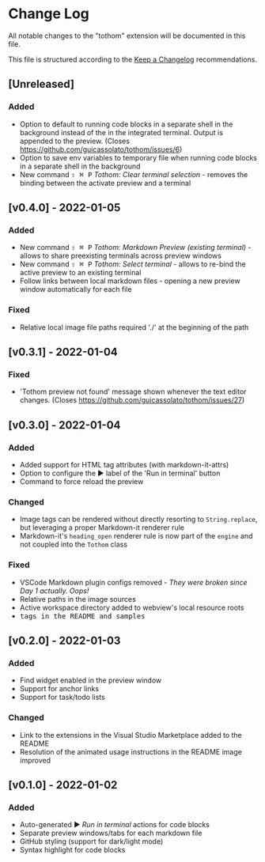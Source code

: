 # Change Log

All notable changes to the "tothom" extension will be documented in this file.

This file is structured according to the [Keep a Changelog](http://keepachangelog.com/) recommendations.

## [Unreleased]

### Added

- Option to default to running code blocks in a separate shell in the background instead of the in the integrated terminal. Output is appended to the preview. (Closes https://github.com/guicassolato/tothom/issues/6)
- Option to save env variables to temporary file when running code blocks in a separate shell in the background
- New command <kbd>⇧ ⌘ P</kbd> _Tothom: Clear terminal selection_ - removes the binding between the activate preview and a terminal

## [v0.4.0] - 2022-01-05

### Added

- New command <kbd>⇧ ⌘ P</kbd> _Tothom: Markdown Preview (existing terminal)_ - allows to share preexisting terminals across preview windows
- New command <kbd>⇧ ⌘ P</kbd> _Tothom: Select terminal_ - allows to re-bind the active preview to an existing terminal
- Follow links between local markdown files - opening a new preview window automatically for each file

### Fixed

- Relative local image file paths required './' at the beginning of the path

## [v0.3.1] - 2022-01-04

### Fixed

- 'Tothom preview not found' message shown whenever the text editor changes. (Closes https://github.com/guicassolato/tothom/issues/27)

## [v0.3.0] - 2022-01-04

### Added

- Added support for HTML tag attributes (with markdown-it-attrs)
- Option to configure the ▶️ label of the 'Run in terminal' button
- Command to force reload the preview

### Changed

- Image tags can be rendered without directly resorting to `String.replace`, but leveraging a proper Markdown-it renderer rule
- Markdown-it's `heading_open` renderer rule is now part of the `engine` and not coupled into the `Tothom` class

### Fixed

- VSCode Markdown plugin configs removed - _They were broken since Day 1 actually. Oops!_
- Relative paths in the image sources
- Active workspace directory added to webview's local resource roots
- <kbd> tags in the README and samples

## [v0.2.0] - 2022-01-03

### Added

- Find widget enabled in the preview window
- Support for anchor links
- Support for task/todo lists

### Changed

- Link to the extensions in the Visual Studio Marketplace added to the README
- Resolution of the animated usage instructions in the README image improved

## [v0.1.0] - 2022-01-02

### Added

- Auto-generated ▶️ _Run in terminal_ actions for code blocks
- Separate preview windows/tabs for each markdown file
- GitHub styling (support for dark/light mode)
- Syntax highlight for code blocks
